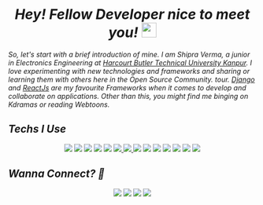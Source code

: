 <em>

<h1 align="center">Hey! Fellow Developer nice to meet you! <img src="https://emojis.slackmojis.com/emojis/images/1531847724/4240/blob-hearts.gif?1531847724" width="30"/></h1> 

<!--
**Aaishpra/Aaishpra** is a ✨ _special_ ✨ repository because its `README.md` (this file) appears on y our GitHub profile.
-->
<p align='center'>

So, let's start with a brief introduction of mine. I am Shipra Verma, a junior in Electronics Engineering at [Harcourt Butler Technical University Kanpur](https://hbtu.ac.in/). I love experimenting with new technologies and frameworks and sharing or learning them with others here in the Open Source Community. tour. [Django](https://www.djangoproject.com/) and [ReactJs](https://reactjs.org/) are my favourite Frameworks when it comes to develop and collaborate on applications. Other than this, you might find me binging on Kdramas or reading Webtoons.

 </p>

## Techs I Use 
<p align='center'>
 <a href="https://www.google.com/url?sa=t&rct=j&q=&esrc=s&source=web&cd=&cad=rja&uact=8&ved=2ahUKEwiOsp_uoObuAhU883MBHUhwDB4QmhMwGnoECCgQAg&url=https%3A%2F%2Fen.wikipedia.org%2Fwiki%2FC%252B%252B&usg=AOvVaw3glL8olO8f25SVDG0xLX5b"><img src ="https://img.shields.io/badge/c++%20-%2300599C.svg?&style=for-the-badge&logo=c%2B%2B&logoColor=white" /></a>
 <a href="https://angular.io"> <img src = "https://img.shields.io/badge/angular.js%20-%23E23237.svg?&style=for-the-badge&logo=angularjs&logoColor=white" /></a>   
 <a href="https://reactjs.org"><img src ="https://img.shields.io/badge/react%20-%2320232a.svg?&style=for-the-badge&logo=react&logoColor=%2361DAFB" /></a>
 <a href="https://reactnative.dev"><img src ="https://img.shields.io/badge/react_native%20-%2320232a.svg?&style=for-the-badge&logo=react&logoColor=%2361DAFB" /></a>
 <a href="https://getbootstrap.com/"><img src="https://img.shields.io/badge/bootstrap%20-%23563D7C.svg?&style=for-the-badge&logo=bootstrap&logoColor=white"/></a>
 <a href="https://jquery.com/"><img src="https://img.shields.io/badge/jquery%20-%230769AD.svg?&style=for-the-badge&logo=jquery&logoColor=white" /> </a>
 <a href="https://www.mysql.com/"> <img src="https://img.shields.io/badge/mysql-%2300f.svg?&style=for-the-badge&logo=mysql&logoColor=white" /> </a>
 <a href="https://www.postgresql.org/"><img src ="https://img.shields.io/badge/postgres-%23316192.svg?&style=for-the-badge&logo=postgresql&logoColor=white" /></a>
 <a href="https://www.djangoproject.com/"><img src="https://img.shields.io/badge/django%20-%23092E20.svg?&style=for-the-badge&logo=django&logoColor=white" /></a>
 <a href="https://html.com/"><img src="https://img.shields.io/badge/html5%20-%23E34F26.svg?&style=for-the-badge&logo=html5&logoColor=white" /></a>
 <a href="https://en.wikipedia.org/wiki/CSS"><img src="https://img.shields.io/badge/css3%20-%231572B6.svg?&style=for-the-badge&logo=css3&logoColor=white" /></a>
 <a href="https://www.python.org/"><img src="https://img.shields.io/badge/python%20-%2314354C.svg?&style=for-the-badge&logo=python&logoColor=white" /></a>
 <a href="https://en.wikipedia.org/wiki/C_(programming_language)"><img src="https://img.shields.io/badge/c%20-%2300599C.svg?&style=for-the-badge&logo=c&logoColor=white" /></a>
 <a href="https://flask.palletsprojects.com/en/1.1.x/"><img src="https://img.shields.io/badge/flask%20-%23000.svg?&style=for-the-badge&logo=flask&logoColor=white" ></a>
</p>

## Wanna Connect? :handshake:
<p align='center'>
  <a href="https://www.github.com/Aaishpra/"><img src="https://img.shields.io/badge/github-black.svg?&style=for-the-badge&logo=github&logoColor=white" /></a> 
  <a href="mailto:vaaishpra19@gmail.com?subject=Olá%20Punit"><img src="https://img.shields.io/badge/gmail-%23D14836.svg?&style=for-the-badge&logo=gmail&logoColor=white" /></a>
  <a href="https://www.linkedin.com/in/shipra-verma-76a4611ab"><img src="https://img.shields.io/badge/linkedin-%230077B5.svg?&style=for-the-badge&logo=linkedin&logoColor=white" /></a>
 <a href="https://medium.com/@vaaishpra19"><img src="https://img.shields.io/badge/Medium-12100E?style=for-the-badge&logo=medium&logoColor=white">
 </a>

</em>
